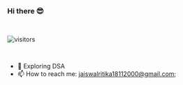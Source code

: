 ### Hi there 😎

<!--
**18-Ritika/18-Ritika** is a ✨ _special_ ✨ repository because its `README.md` (this file) appears on your GitHub profile.

Here are some ideas to get you started:

- 🔭 I’m currently working on ...
- 🌱 I’m currently learning ...
- 👯 I’m looking to collaborate on ...
- 🤔 I’m looking for help with ...
- 💬 Ask me about ...
- 📫 How to reach me: ...
- 😄 Pronouns: ...
- ⚡ Fun fact: ...
-->
<br/>

![visitors](https://visitor-badge.laobi.icu/badge?page_id=18-Ritika.18-Ritika)

<br />


- 💫 Exploring DSA 
- 📫 How to reach me: jaiswalritika18112000@gmail.com;

